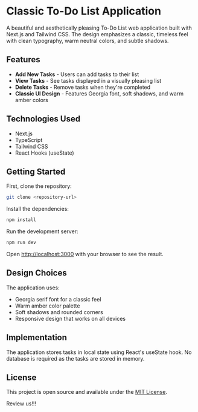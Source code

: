 # Classic To-Do List Application

A beautiful and aesthetically pleasing To-Do List web application built with Next.js and Tailwind CSS. The design emphasizes a classic, timeless feel with clean typography, warm neutral colors, and subtle shadows.

## Features

- **Add New Tasks** - Users can add tasks to their list
- **View Tasks** - See tasks displayed in a visually pleasing list
- **Delete Tasks** - Remove tasks when they're completed
- **Classic UI Design** - Features Georgia font, soft shadows, and warm amber colors

## Technologies Used

- Next.js
- TypeScript
- Tailwind CSS
- React Hooks (useState)

## Getting Started

First, clone the repository:

```bash
git clone <repository-url>
```

Install the dependencies:

```bash
npm install
```

Run the development server:

```bash
npm run dev
```

Open [http://localhost:3000](http://localhost:3000) with your browser to see the result.

## Design Choices

The application uses:

- Georgia serif font for a classic feel
- Warm amber color palette
- Soft shadows and rounded corners
- Responsive design that works on all devices

## Implementation

The application stores tasks in local state using React's useState hook. No database is required as the tasks are stored in memory.

## License

This project is open source and available under the [MIT License](LICENSE).


Review us!!!